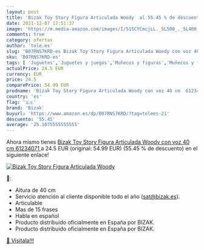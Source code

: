 ```yaml
---
layout: post
title: 'Bizak Toy Story Figura Articulada Woody  al 55.45 % de descuento'
date: 2021-12-07 17:51:37
image: 'https://m.media-amazon.com/images/I/51SCYCmcjLL._SL500_._SL400_.jpg'
comments: true
category: ofertas
author: 'tole.es'
slug: 'B07RNS7KRD-es Bizak Toy Story Figura Articulada Woody con voz 40 cm...'
sku: 'B07RNS7KRD-es'
tags: [ 'Juguetes','Juguetes y juegos','Muñecos y figuras','Muñecos y figuras de acción','bizak', ]
actualPrice: 24.5 EUR
currency: EUR
price: 24.5
comparePrice: 54.99 EUR
prodname: 'Bizak Toy Story Figura Articulada Woody con voz 40 cm  61234071 '
country: 'es'
flag: '🇪🇸'
brand: 'Bizak'
buyurl: 'https://www.amazon.es/dp/B07RNS7KRD/?tag=tolees-21'
descuento: '55.45'
average: '25.1075555555555'
---
```


Ahora mismo tienes [Bizak Toy Story Figura Articulada Woody con voz 40 cm  61234071 ](https://www.amazon.es/dp/B07RNS7KRD/?tag=tolees-21) a 24.5 EUR (original: 54.99 EUR) (55.45 %  de descuento) en el siguiente enlace!

[![Bizak Toy Story Figura Articulada Woody ](https://m.media-amazon.com/images/I/51SCYCmcjLL._SL500_._SL400_.jpg)](https://www.amazon.es/dp/B07RNS7KRD/?tag=tolees-21)

🔎:

- Altura de 40 cm
- Servicio atención al cliente disponible todo el año (sat@bizak.es).
- Articulable
- Mas de 15 frases
- Habla en español
- Producto distribuido oficialmente en España por BIZAK.
- Producto distribuido oficialmente en España por BIZAK.

[🛒 Visítala!!!](https://www.amazon.es/dp/B07RNS7KRD/?tag=tolees-21)
